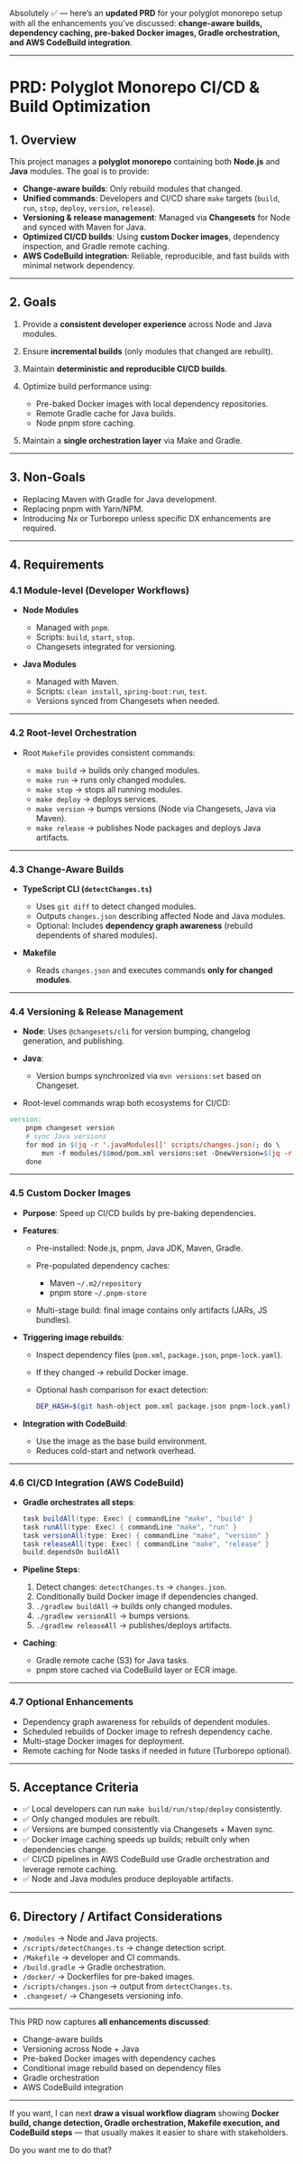 Absolutely ✅ — here’s an **updated PRD** for your polyglot monorepo setup with all the enhancements you’ve discussed: **change-aware builds, dependency caching, pre-baked Docker images, Gradle orchestration, and AWS CodeBuild integration**.

---

# PRD: Polyglot Monorepo CI/CD & Build Optimization

## 1. **Overview**

This project manages a **polyglot monorepo** containing both **Node.js** and **Java** modules. The goal is to provide:

* **Change-aware builds**: Only rebuild modules that changed.
* **Unified commands**: Developers and CI/CD share `make` targets (`build`, `run`, `stop`, `deploy`, `version`, `release`).
* **Versioning & release management**: Managed via **Changesets** for Node and synced with Maven for Java.
* **Optimized CI/CD builds**: Using **custom Docker images**, dependency inspection, and Gradle remote caching.
* **AWS CodeBuild integration**: Reliable, reproducible, and fast builds with minimal network dependency.

---

## 2. **Goals**

1. Provide a **consistent developer experience** across Node and Java modules.
2. Ensure **incremental builds** (only modules that changed are rebuilt).
3. Maintain **deterministic and reproducible CI/CD builds**.
4. Optimize build performance using:

   * Pre-baked Docker images with local dependency repositories.
   * Remote Gradle cache for Java builds.
   * Node pnpm store caching.
5. Maintain a **single orchestration layer** via Make and Gradle.

---

## 3. **Non-Goals**

* Replacing Maven with Gradle for Java development.
* Replacing pnpm with Yarn/NPM.
* Introducing Nx or Turborepo unless specific DX enhancements are required.

---

## 4. **Requirements**

### 4.1 Module-level (Developer Workflows)

* **Node Modules**

  * Managed with `pnpm`.
  * Scripts: `build`, `start`, `stop`.
  * Changesets integrated for versioning.

* **Java Modules**

  * Managed with Maven.
  * Scripts: `clean install`, `spring-boot:run`, `test`.
  * Versions synced from Changesets when needed.

---

### 4.2 Root-level Orchestration

* Root `Makefile` provides consistent commands:

  * `make build` → builds only changed modules.
  * `make run` → runs only changed modules.
  * `make stop` → stops all running modules.
  * `make deploy` → deploys services.
  * `make version` → bumps versions (Node via Changesets, Java via Maven).
  * `make release` → publishes Node packages and deploys Java artifacts.

---

### 4.3 Change-Aware Builds

* **TypeScript CLI (`detectChanges.ts`)**

  * Uses `git diff` to detect changed modules.
  * Outputs `changes.json` describing affected Node and Java modules.
  * Optional: Includes **dependency graph awareness** (rebuild dependents of shared modules).

* **Makefile**

  * Reads `changes.json` and executes commands **only for changed modules**.

---

### 4.4 Versioning & Release Management

* **Node**: Uses `@changesets/cli` for version bumping, changelog generation, and publishing.
* **Java**:

  * Version bumps synchronized via `mvn versions:set` based on Changeset.
* Root-level commands wrap both ecosystems for CI/CD:

```makefile
version:
	pnpm changeset version
	# sync Java versions
	for mod in $(jq -r '.javaModules[]' scripts/changes.json); do \
		mvn -f modules/$$mod/pom.xml versions:set -DnewVersion=$(jq -r '.packages["$$mod"].version' package.json); \
	done
```

---

### 4.5 Custom Docker Images

* **Purpose**: Speed up CI/CD builds by pre-baking dependencies.
* **Features**:

  * Pre-installed: Node.js, pnpm, Java JDK, Maven, Gradle.
  * Pre-populated dependency caches:

    * Maven `~/.m2/repository`
    * pnpm store `~/.pnpm-store`
  * Multi-stage build: final image contains only artifacts (JARs, JS bundles).
* **Triggering image rebuilds**:

  * Inspect dependency files (`pom.xml`, `package.json`, `pnpm-lock.yaml`).
  * If they changed → rebuild Docker image.
  * Optional hash comparison for exact detection:

    ```bash
    DEP_HASH=$(git hash-object pom.xml package.json pnpm-lock.yaml)
    ```
* **Integration with CodeBuild**:

  * Use the image as the base build environment.
  * Reduces cold-start and network overhead.

---

### 4.6 CI/CD Integration (AWS CodeBuild)

* **Gradle orchestrates all steps**:

  ```groovy
  task buildAll(type: Exec) { commandLine "make", "build" }
  task runAll(type: Exec) { commandLine "make", "run" }
  task versionAll(type: Exec) { commandLine "make", "version" }
  task releaseAll(type: Exec) { commandLine "make", "release" }
  build.dependsOn buildAll
  ```
* **Pipeline Steps**:

  1. Detect changes: `detectChanges.ts` → `changes.json`.
  2. Conditionally build Docker image if dependencies changed.
  3. `./gradlew buildAll` → builds only changed modules.
  4. `./gradlew versionAll` → bumps versions.
  5. `./gradlew releaseAll` → publishes/deploys artifacts.
* **Caching**:

  * Gradle remote cache (S3) for Java tasks.
  * pnpm store cached via CodeBuild layer or ECR image.

---

### 4.7 Optional Enhancements

* Dependency graph awareness for rebuilds of dependent modules.
* Scheduled rebuilds of Docker image to refresh dependency cache.
* Multi-stage Docker images for deployment.
* Remote caching for Node tasks if needed in future (Turborepo optional).

---

## 5. **Acceptance Criteria**

* ✅ Local developers can run `make build/run/stop/deploy` consistently.
* ✅ Only changed modules are rebuilt.
* ✅ Versions are bumped consistently via Changesets + Maven sync.
* ✅ Docker image caching speeds up builds; rebuilt only when dependencies change.
* ✅ CI/CD pipelines in AWS CodeBuild use Gradle orchestration and leverage remote caching.
* ✅ Node and Java modules produce deployable artifacts.

---

## 6. **Directory / Artifact Considerations**

* `/modules` → Node and Java projects.
* `/scripts/detectChanges.ts` → change detection script.
* `/Makefile` → developer and CI commands.
* `/build.gradle` → Gradle orchestration.
* `/docker/` → Dockerfiles for pre-baked images.
* `/scripts/changes.json` → output from `detectChanges.ts`.
* `.changeset/` → Changesets versioning info.

---

This PRD now captures **all enhancements discussed**:

* Change-aware builds
* Versioning across Node + Java
* Pre-baked Docker images with dependency caches
* Conditional image rebuild based on dependency files
* Gradle orchestration
* AWS CodeBuild integration

---

If you want, I can next **draw a visual workflow diagram** showing **Docker build, change detection, Gradle orchestration, Makefile execution, and CodeBuild steps** — that usually makes it easier to share with stakeholders.

Do you want me to do that?

